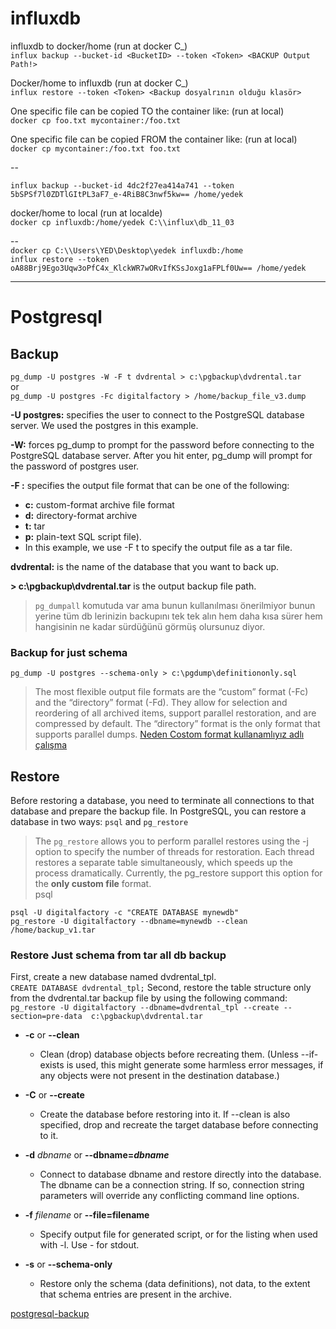 # influxdb

influxdb to docker/home (run at docker C_)  
`influx backup --bucket-id <BucketID> --token <Token> <BACKUP Output Path!>`  

Docker/home to influxdb  (run at docker C_)  
`influx restore --token <Token> <Backup dosyalrının olduğu klasör>`  

One specific file can be copied TO the container like: (run at local)  
`docker cp foo.txt mycontainer:/foo.txt`  

One specific file can be copied FROM the container like: (run at local)  
`docker cp mycontainer:/foo.txt foo.txt`

-- 

`influx backup --bucket-id 4dc2f27ea414a741 --token 5bSPSf7l0ZDTlGItPL3aF7_e-4RiB8C3nwf5kw== /home/yedek`

docker/home to local (run at localde)  
`docker cp influxdb:/home/yedek C:\\influx\db_11_03`

--   
`docker cp C:\\Users\YED\Desktop\yedek influxdb:/home`  
`influx restore --token oA88Brj9Ego3Uqw3oPfC4x_KlckWR7wORvIfKSsJoxg1aFPLf0Uw== /home/yedek`  

--------------------------------------------------------------------------------------------------------------
# Postgresql  
## Backup

`pg_dump -U postgres -W -F t dvdrental > c:\pgbackup\dvdrental.tar`  
  or  
`pg_dump -U postgres -Fc digitalfactory > /home/backup_file_v3.dump`

**-U postgres:**  specifies the user to connect to the PostgreSQL database server. We used the postgres in this example.  

**-W:**  forces pg_dump to prompt for the password before connecting to the PostgreSQL database server. After you hit enter, pg_dump will prompt for the password of postgres user.  

**-F :** specifies the output file format that can be one of the following:  
  - **c:** custom-format archive file format  
  - **d:** directory-format archive  
  - **t:** tar  
  - **p:** plain-text SQL script file).  
  - In this example, we use  -F t to specify the output file as a tar file.  
   
**dvdrental:** is the name of the database that you want to back up. 

**> c:\pgbackup\dvdrental.tar** is the output backup file path.  

> `pg_dumpall` komutuda var ama bunun kullanılması önerilmiyor bunun yerine tüm db lerinizin backupını tek tek alın hem daha kısa sürer hem hangisinin ne kadar sürdüğünü görmüş olursunuz diyor.

  ### Backup for just schema

  `pg_dump -U postgres --schema-only > c:\pgdump\definitiononly.sql`  
  
 
> The most flexible output file formats are the “custom” format (-Fc) and the “directory” format (-Fd). They allow for selection and reordering of all archived items, support parallel restoration, and are compressed by default. The “directory” format is the only format that supports parallel dumps. 
> [Neden Costom format kullanamlıyız adlı çalışma](http://zevross.com/blog/2014/06/11/use-postgresqls-custom-format-to-efficiently-backup-and-restore-tables/)

 
 ## Restore
 Before restoring a database, you need to terminate all connections to that database and prepare the backup file. In PostgreSQL, you can restore a database in two ways: `psql` and `pg_restore`

> The  `pg_restore` allows you to perform parallel restores using the  -j option to specify the number of threads for restoration. Each thread restores a separate table simultaneously, which speeds up the process dramatically. Currently, the  pg_restore support this option for the **only custom file** format.  
psql  

```
psql -U digitalfactory -c "CREATE DATABASE mynewdb"
pg_restore -U digitalfactory --dbname=mynewdb --clean /home/backup_v1.tar
```

### Restore Just schema from tar all db backup
First, create a new database named dvdrental_tpl.  
`CREATE DATABASE dvdrental_tpl;`
Second, restore the table structure only from the dvdrental.tar backup file by using the following command:
`pg_restore -U digitalfactory --dbname=dvdrental_tpl --create --section=pre-data  c:\pgbackup\dvdrental.tar`

  - **-c**  or **--clean**
    - Clean (drop) database objects before recreating them. (Unless --if-exists is used, this might generate some harmless error messages, if any objects were not    present in the destination database.)  

  - **-C** or **--create**  
    - Create the database before restoring into it. If --clean is also specified, drop and recreate the target database before connecting to it.

  - **-d** *dbname*  or **--dbname=*dbname***  
    - Connect to database dbname and restore directly into the database. The dbname can be a connection string. If so, connection string parameters will override any conflicting command line options. 
    
  - **-f** *filename* or **--file=filename**  
    - Specify output file for generated script, or for the listing when used with -l. Use - for stdout.
  
  - **-s** or **--schema-only**  
    - Restore only the schema (data definitions), not data, to the extent that schema entries are present in the archive.
  
  [postgresql-backup](https://www.postgresqltutorial.com/postgresql-backup-database/)
